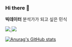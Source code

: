 ### Hi there 👋

__빅데이터__ 분석가가 되고 싶은 민식

<!--
**Limminsik/Limminsik** is a ✨ _special_ ✨ repository because its `README.md` (this file) appears on your GitHub profile.

Here are some ideas to get you started:

- 🔭 I’m currently working on ...
- 🌱 I’m currently learning ...
- 👯 I’m looking to collaborate on ...
- 🤔 I’m looking for help with ...
- 💬 Ask me about ...
- 📫 How to reach me: ...
- 😄 Pronouns: ...
- ⚡ Fun fact: ...
-->

<a href="https://markdong2.tistory.com/" target="_blank"><img src="https://img.shields.io/badge/Tistory-000000?style=flat&logo=Tistory&logoColor=white"/>
<a href="https://markdong2.tistory.com/" target="_blank"><img src="https://img.shields.io/badge/Instagram-E4405F?style=flat&logo=Instagram&logoColor=white"/>

![Anurag's GitHub stats](https://github-readme-stats.vercel.app/api?username=Limminsik&show_icons=true&theme=moltack)
